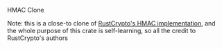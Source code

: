 HMAC Clone

Note: this is a close-to clone of [RustCrypto's HMAC
implementation](https://docs.rs/hmac), and the whole purpose of this crate is
self-learning, so all the credit to RustCrypto's authors
